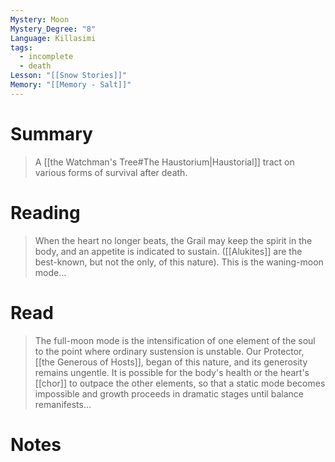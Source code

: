 ```yaml
---
Mystery: Moon
Mystery_Degree: "8"
Language: Killasimi
tags:
  - incomplete
  - death
Lesson: "[[Snow Stories]]"
Memory: "[[Memory - Salt]]"
---
```

# Summary
> A [[the Watchman's Tree#The Haustorium|Haustorial]] tract on various forms of survival after death.
# Reading
> When the heart no longer beats, the Grail may keep the spirit in the body, and an appetite is indicated to sustain. ([[Alukites]] are the best-known, but not the only, of this nature). This is the waning-moon mode…
# Read
> The full-moon mode is the intensification of one element of the soul to the point where ordinary sustension is unstable. Our Protector, [[the Generous of Hosts]], began of this nature, and its generosity remains ungentle. It is possible for the body's health or the heart's [[chor]] to outpace the other elements, so that a static mode becomes impossible and growth proceeds in dramatic stages until balance remanifests...

# Notes